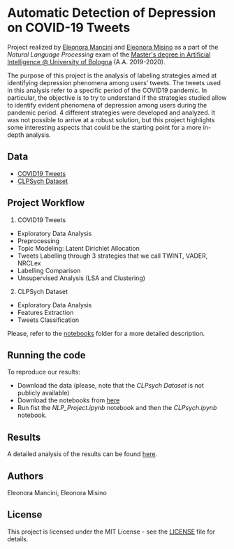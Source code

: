 # Automatic Detection of Depression on COVID-19 Tweets
Project realized by [Eleonora Mancini](https://github.com/helemanc) and [Eleonora Misino](https://github.com/EleMisi) 
as a part of the *Natural Language Processing* exam  of the [Master's degree in Artificial Intelligence @ University of Bologna](https://corsi.unibo.it/2cycle/artificial-intelligence) (A.A. 2019-2020).

The purpose of this project is the analysis of labeling strategies aimed at identifying depression 
phenomena among 
users’ tweets. The tweets used in this analysis refer to a specific period of the COVID19 pandemic. 
In particular, the objective is to try to understand if the strategies studied allow to identify 
evident phenomena of depression among users during the pandemic period. 4 different strategies were 
developed and analyzed. It was not possible to arrive at a robust solution, but this project highlights
some interesting aspects that could be the starting point for a more in-depth analysis.

## Data 
- [COVID19 Tweets](https://www.kaggle.com/datasets/gpreda/covid19-tweets)
- [CLPSych Dataset](https://www.cs.jhu.edu/~mdredze/clpsych-2015-shared-task-evaluation/)


## Project Workflow 
1. COVID19 Tweets 
  - Exploratory Data Analysis 
  - Preprocessing 
  - Topic Modeling: Latent Dirichlet Allocation 
  - Tweets Labelling through 3 strategies that we call TWINT, VADER, NRCLex
  - Labelling Comparison 
  - Unsupervised Analysis (LSA and Clustering)

2. CLPSych Dataset
- Exploratory Data Analysis 
- Features Extraction 
- Tweets Classification 

Please, refer to the [notebooks](https://github.com/helemanc/COVID19-twitter-depression/tree/main/notebooks) folder for 
a more detailed description.

## Running the code 
To reproduce our results: 
- Download the data (please, note that the *CLPsych Dataset* is not publicly available)
- Download the notebooks from [here](https://github.com/helemanc/COVID19-twitter-depression/tree/main/notebooks)
- Run fist the *NLP_Project.ipynb* notebook and then the *CLPsych.ipynb* notebook. 

## Results
A detailed analysis of the results can be found [here](https://github.com/helemanc/COVID19-twitter-depression/tree/main/report).

## Authors
Eleonora Mancini, Eleonora Misino

## License 
This project is licensed under the MIT License - see the [LICENSE](https://github.com/helemanc/COVID19-twitter-depression/blob/main/LICENSE) file for details.
